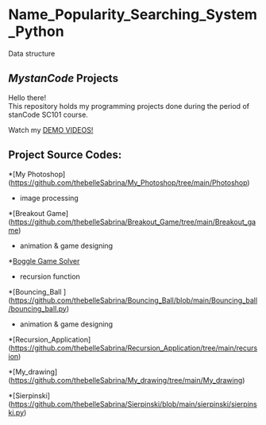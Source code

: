 # Name_Popularity_Searching_System_Python
Data structure

## *MystanCode* Projects
Hello there!\
This repository holds my programming projects done during the period of stanCode SC101 course.

Watch my [DEMO VIDEOS!](https://drive.google.com/drive/folders/1jqvdeKMXFZbKWbAqaXREqhxTX_Z7N5d1?usp=sharing)

## Project Source Codes:
*[My Photoshop] (https://github.com/thebelleSabrina/My_Photoshop/tree/main/Photoshop)
* image processing

*[Breakout Game] (https://github.com/thebelleSabrina/Breakout_Game/tree/main/Breakout_game)
* animation & game designing

*[Boggle Game Solver](https://github.com/thebelleSabrina/Boggle_Game_Solver/blob/main/boggle_game_solver/boggle.py)
* recursion function

*[Bouncing_Ball ] (https://github.com/thebelleSabrina/Bouncing_Ball/blob/main/Bouncing_ball/bouncing_ball.py)
* animation & game designing

*[Recursion_Application] (https://github.com/thebelleSabrina/Recursion_Application/tree/main/recursion)


*[My_drawing] (https://github.com/thebelleSabrina/My_drawing/tree/main/My_drawing)


*[Sierpinski] (https://github.com/thebelleSabrina/Sierpinski/blob/main/sierpinski/sierpinski.py)
